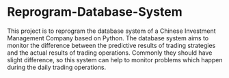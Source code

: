 # Reprogram-Database-System
This project is to reprogram the database system of a Chinese Investment Management Company based on Python. The database system aims to monitor the difference between the predictive results of trading strategies and the actual results of trading operations. Commonly they should have slight difference, so this system can help to monitor problems which happen during the daily trading operations.
